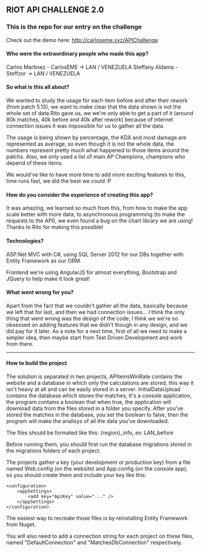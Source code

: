 ## RIOT API CHALLENGE 2.0

### This is the repo for our entry on the challenge


Check out the demo here: http://carloseme.xyz/APIChallenge


#### Who were the extraordinary people who made this app?

Carlos Martinez - CarlosEME -> LAN / VENEZUELA
Steffany Aldama - Steffzor -> LAN / VENEZUELA

#### So what is this all about?

We wanted to study the usage for each item before and after their rework (from patch 5.13), we want to make clear that the data shown is not the whole set of data Rito gave us, we we're only able to get a part of it (around 80k matches, 40k before and 40k after rework) because of internet connection issues it was impossible for us to gather all the data.

The usage is being shown by percentage, the KDA and most damage are represented as average, so even though it is not the whole data, the numbers represent pretty much what happened to those items around the patchs. Also, we only used a list of main AP Champions, champions who depend of these items.

We would've like to have more time to add more exciting features to this, time runs fast, we did the best we could :P

#### How do you consider the experience of creating this app?

It was amazing, we learned so much from this, from how to make the app scale better with more data, to asynchronous programming (to make the requests to the API), we even found a bug on the chart library we are using! Thanks to Rito for making this possible!

#### Technologies?

ASP.Net MVC with C#, using SQL Server 2012 for our DBs together with Entity Framework as our ORM.

Frontend we're using AngularJS for almost everything, Bootstrap and JQuery to help make it look great!

#### What went wrong for you?

Apart from the fact that we couldn't gather all the data, basically because we left that for last, and then we had connection issues... I think the only thing that went wrong was the design of the code, I think we we're so obsessed on adding features that we didn't though in any design, and we did pay for it later. As a note for a next time, first of all we need to make a simpler idea, then maybe start from Test Driven Development and work from there.

------------------------------------------------------------------------------------------------------------

#### How to build the project

The solution is separated in two projects, APItemsWinRate contains the website and a database in which only the calculations are stored, this way it isn't heavy at all and can be easily stored in a server. InitialDataUpload contains the database which stores the matches, It's a console application, the program contains a boolean that when true, the application will download data from the files stored in a folder you specify. After you've stored the matches in the database, you set the boolean to false, then the program will make the analisys of all the data you've downloaded.

The files should be formated like this: {region}_info, ex: LAN_before

Before running them, you should first run the database migrations stored in the migrations folders of each project. 

The projects gather a key (your development or production key) from a file named Web.config (on the website) and App.config (on the console app), so you should create them and include your key like this:

	<configuration>
	    <appSettings>
	    	<add key="ApiKey" value="..." />
	    </appSettings>
	</configuration>

The easiest way to recreate those files is by reinstalling Entity Framework from Nuget.

You will also need to add a connection string for each project on these files, named "DefaultConnection" and "MatchesDbConnection" respectively.